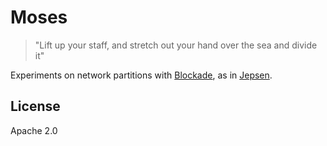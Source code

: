# Moses

> "Lift up your staff, and stretch out your hand over the sea and divide it"

Experiments on network partitions with [Blockade][1], as in [Jepsen][2].

 [1]: https://github.com/dcm-oss/blockade
 [2]: https://aphyr.com/tags/jepsen


## License

Apache 2.0
